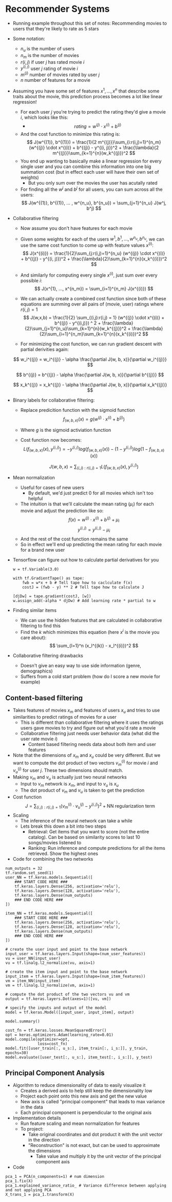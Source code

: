# Recommender Systems

- Running example throughout this set of notes: Recommending movies to users that they're likely to rate as 5 stars
- Some notation:
    - $n_u$ is the number of users
    - $n_m$ is the number of movies
    - $r(i, j)$ if user $j$ has rated movie $i$
    - $y^{(i, j)}$ user $j$ rating of movie $i$
    - $m^{(j)}$ number of movies rated by user $j$
    - $n$ number of features for a movie
- Assuming you have some set of features $x^1, ..., x^n$ that describe some traits about the movie, this prediction process becomes a lot like linear regression!
    - For each user $j$ you're trying to predict the rating they'd give a movie $i$, which looks like this:
        - $$ 
            rating = w^{(j)} \cdot x^{(i)} + b^{(j)}
          $$
    - And the cost function to minimize this rating is:
        $$
            J(w^{(1)}, b^{(1)}) = \frac{1}{2 m^{(j)}}\sum_{i:r(i,j)=1}^{n_m} (w^{(j)} \cdot x^{(i)} + b^{(j)} - y^{(i, j)})^2 + \frac{\lambda}{2 m^{(j)}}\sum_{k=1}^{n}(w_k^{(j)})^2
        $$
    - You end up wanting to basically make a linear regression for every single user and you can combine this information into one big summation cost (but in effect each user will have their own set of weights)
        - But you only sum over the movies the user has acutally rated
    - For finding all the $w^j$ and $b^j$ for all users, you can sum across all the users:
        $$
            J(w^{(1)}, b^{(1)}, ... , w^{n_u}, b^{n_u}) = \sum_{j=1}^{n_u} J(w^j, b^j)
        $$
- Collaborative filtering
    - Now assume you don't have features for each movie
    - Given some weights for each of the users $w^1, b^1, ..., w^{n_u}, b^{n_u}$, we can use the same cost function to come up with feature values $x^{(i)}$:
        $$
            J(x^{(i)}) = \frac{1}{2}\sum_{j:r(i,j)=1}^{n_u} (w^{(j)} \cdot x^{(i)} + b^{(j)} - y^{(i, j)})^2 + \frac{\lambda}{2}\sum_{k=1}^{n}(x_k^{(i)})^2
        $$
    - And similarly for computing every single $x^{(i)}$, just sum over every possible $i$:
        $$
            J(x^{1}, ..., x^{n_m}) = \sum_{i=1}^{n_m} J(x^{(i)})
        $$
    - We can actually create a combined cost function since both of these equations are summing over all pairs of (movie, user) ratings where $r(i,j) = 1$
    $$
        J(w,x,b) = \frac{1}{2} \sum_{(i,j):r(i,j) = 1} (w^{(j)} \cdot x^{(i)} + b^{(j)} - y^{(i,j)}) ^ 2 + \frac{\lambda}{2}\sum_{j=1}^{n_u}\sum_{k=1}^{n}(w_k^{(j)})^2 + \frac{\lambda}{2}\sum_{i=1}^{n_m}\sum_{k=1}^{n}(x_k^{(i)})^2
    $$

    - For minimizing the cost function, we can run gradient descent with partial derivities again:
    
    $$
        w_i^{(j)} = w_i^{(j)} - \alpha \frac{\partial J(w, b, x)}{\partial w_i^{(j)}}
    $$

    $$
        b^{(j)} = b^{(j)} - \alpha \frac{\partial J(w, b, x)}{\partial b^{(j)}}
    $$

    $$
        x_k^{(j)} = x_k^{(j)} - \alpha \frac{\partial J(w, b, x)}{\partial x_k^{(j)}}
    $$

- Binary labels for collaborative filtering:
    - Replace predicition function with the sigmoid function
        $$
            f_{(w,b,x)} (x) = g(w^{(j)} \cdot x^{(i)} + b^{(j)})
        $$
    - Where $g$ is the sigmoid activiation function
    - Cost function now becomes:
        $$
            L(f_{(w,b,x)} (x), y^{(i, j)}) = -y^{(i,j)} log(f_{(w,b,x)} (x)) - (1 - y^{(i,j)})log(1-f_{(w,b,x)}(x))
        $$

        $$
            J(w,b,x) = \sum_{(i,j):r(i,j)=1} L(f_{(w,b,x)}(x), y^{(i,j)})
        $$
- Mean normalization
    - Useful for cases of new users
        - By default, we'd just predict 0 for all movies which isn't too helpful
    - The intuition is that we'll calculate the mean rating ($\mu_i$) for each movie and adjust the prediction like so:
        $$
            f(x) = w^{(j)} \cdot x^{(i)} + b^{(j)} + \mu_i
        $$
        $$
            y^{(i,j)} = y^{(i,j)} - \mu_i
        $$
    - And the rest of the cost function remains the same
    - So in effect we'll end up predicting the mean rating for each movie for a brand new user
- Tensorflow can figure out how to calculate partial derivatives for you
    ```
    w = tf.Variable(3.0)

    with tf.GradientTape() as tape:
        fwb = w*x + b # Tell tape how to caclculate f(x)
        costJ = (fwb - y) ** 2 # Tell tape how to calculate J
    
    [djDw] = tape.gradient(costJ, [w])
    w.assign_add(-alpha * djDw) # Add learning rate * partial to w

    ```
- Finding similar items
    - We can use the hidden features that are calculated in collaborative filtering to find this
    - Find the $k$ which minimizes this equation (here $x^{i}$ is the movie you care about):
        $$
            \sum_{l=1}^n (x_l^{(k)} - x_l^{(i)})^2
        $$
- Collaborative filtering drawbacks
    - Doesn't give an easy way to use side information (genre, demographics)
    - Suffers from a cold start problem (how do I score a new movie for example)

## Content-based filtering
- Takes features of movies $x_m$ and features of users $x_u$ and tries to use similarities to predict ratings of movies for a user
    - This is different than collaborative filtering where it uses the ratings users gave movies to try and figure out what you'd rate a movie
    - Collaborative filtering just needs user behavior data (what did the user rate movie $i$)
        - Content based filtering needs data about both item and user features
- Note that the dimensions of $x_m$ and $x_u$ could be very different. But we want to compute the dot product of two vectors $v_m^{(i)}$ for movie $i$ and $v_u^{(j)}$ for user $j$. These two dimensions should match. 
- Making $v_m$ and $v_u$ is actually just two neural networks
    - Input to $v_m$ network is $x_m$, and input to $v_u$ is $x_u$
    - The dot product of $v_m$ and $v_u$ is taken to get the prediction
- Cost function
    $$
        J = \sum_{(i,j):r(i,j)=1} (v_m^{(i)} \cdot v_u^{(j)} - y^{(i, j)})^2 + \text{NN regularization term}
    $$
- Scaling
    - The inference of the neural network can take a while
    - Lets break this down a bit into two steps
        - Retrieval: Get items that you want to score (not the entire catalog). Can be based on similarity scores to last 10 songs/movies listened to
        - Ranking: Run inference and compute predictions for all the items retrieved. Show the highest ones
- Code for combining the two networks
```
num_outputs = 32
tf.random.set_seed(1)
user_NN = tf.keras.models.Sequential([
    ### START CODE HERE ###     
    tf.keras.layers.Dense(256, activation='relu'),
    tf.keras.layers.Dense(128, activation='relu'),
    tf.keras.layers.Dense(num_outputs)  
    ### END CODE HERE ###  
])

item_NN = tf.keras.models.Sequential([
    ### START CODE HERE ###     
    tf.keras.layers.Dense(256, activation='relu'),
    tf.keras.layers.Dense(128, activation='relu'),
    tf.keras.layers.Dense(num_outputs)
    ### END CODE HERE ###  
])

# create the user input and point to the base network
input_user = tf.keras.layers.Input(shape=(num_user_features))
vu = user_NN(input_user)
vu = tf.linalg.l2_normalize(vu, axis=1)

# create the item input and point to the base network
input_item = tf.keras.layers.Input(shape=(num_item_features))
vm = item_NN(input_item)
vm = tf.linalg.l2_normalize(vm, axis=1)

# compute the dot product of the two vectors vu and vm
output = tf.keras.layers.Dot(axes=1)([vu, vm])

# specify the inputs and output of the model
model = tf.keras.Model([input_user, input_item], output)

model.summary()

cost_fn = tf.keras.losses.MeanSquaredError()
opt = keras.optimizers.Adam(learning_rate=0.01)
model.compile(optimizer=opt,
              loss=cost_fn)
model.fit([user_train[:, u_s:], item_train[:, i_s:]], y_train, epochs=30)
model.evaluate([user_test[:, u_s:], item_test[:, i_s:]], y_test)
```

## Principal Component Analysis
- Algorithm to reduce dimensionality of data to easily visualize it
    - Creates a derived axis to help still keep the dimensionality low
    - Project each point onto this new axis and get the new value
    - New axis is called "principal component" that leads to max variance in the data
    - Each principal component is perpendicular to the original axis
- Implementation details
    - Run feature scaling and mean normalization for features
    - To project:
        - Take original coordinates and dot product it with the unit vector in the direction
        - "Reconstruction" is not exact, but can be used to approximate the dimensions
            - Take value and multiply it by the unit vector of the principal component axis
- Code
```
pca_1 = PCA(n_components=1) # num dimension
pca_1.fix(X)
pca_1.explained_variance_ratio_ # Variance difference between applying and not applying PCA
X_trans_1 = pca_1.transform(X)
```

